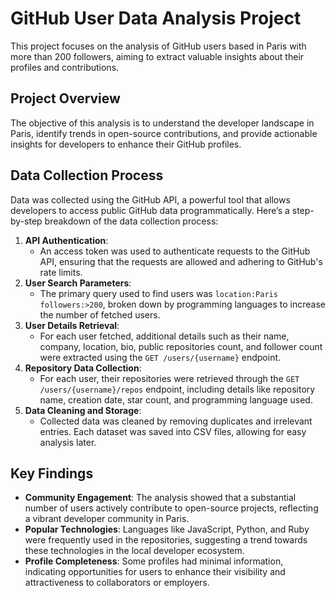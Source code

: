 # GitHub User Data Analysis Project
This project focuses on the analysis of GitHub users based in Paris with more than 200 followers, aiming to extract valuable insights about their profiles and contributions.

## Project Overview
The objective of this analysis is to understand the developer landscape in Paris, identify trends in open-source contributions, and provide actionable insights for developers to enhance their GitHub profiles.

## Data Collection Process
Data was collected using the GitHub API, a powerful tool that allows developers to access public GitHub data programmatically. Here’s a step-by-step breakdown of the data collection process:
1. **API Authentication**: 
   - An access token was used to authenticate requests to the GitHub API, ensuring that the requests are allowed and adhering to GitHub's rate limits.
2. **User Search Parameters**: 
   - The primary query used to find users was `location:Paris followers:>200`, broken down by programming languages to increase the number of fetched users.
3. **User Details Retrieval**: 
   - For each user fetched, additional details such as their name, company, location, bio, public repositories count, and follower count were extracted using the `GET /users/{username}` endpoint.
4. **Repository Data Collection**: 
   - For each user, their repositories were retrieved through the `GET /users/{username}/repos` endpoint, including details like repository name, creation date, star count, and programming language used.
5. **Data Cleaning and Storage**: 
   - Collected data was cleaned by removing duplicates and irrelevant entries. Each dataset was saved into CSV files, allowing for easy analysis later.

## Key Findings
- **Community Engagement**: The analysis showed that a substantial number of users actively contribute to open-source projects, reflecting a vibrant developer community in Paris.
- **Popular Technologies**: Languages like JavaScript, Python, and Ruby were frequently used in the repositories, suggesting a trend towards these technologies in the local developer ecosystem.
- **Profile Completeness**: Some profiles had minimal information, indicating opportunities for users to enhance their visibility and attractiveness to collaborators or employers.
